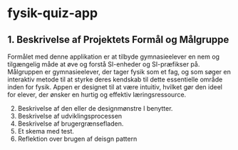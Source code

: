 # fysik-quiz-app
## 1. Beskrivelse af Projektets Formål og Målgruppe
Formålet med denne applikation er at tilbyde gymnasieelever en nem og tilgængelig måde at øve og forstå SI-enheder og SI-præfikser på. Målgruppen er gymnasieelever, der tager fysik som et fag, og som søger en interaktiv metode til at styrke deres kendskab til dette essentielle område inden for fysik. Appen er designet til at være intuitiv, hvilket gør den ideel for elever, der ønsker en hurtig og effektiv læringsressource.

2. Beskrivelse af den eller de designmønstre I benytter.
3. Beskrivelse af udviklingsprocessen
4. Beskrivelse af brugergrænsefladen.
5. Et skema med test.
6. Reflektion over brugen af deisgn pattern
